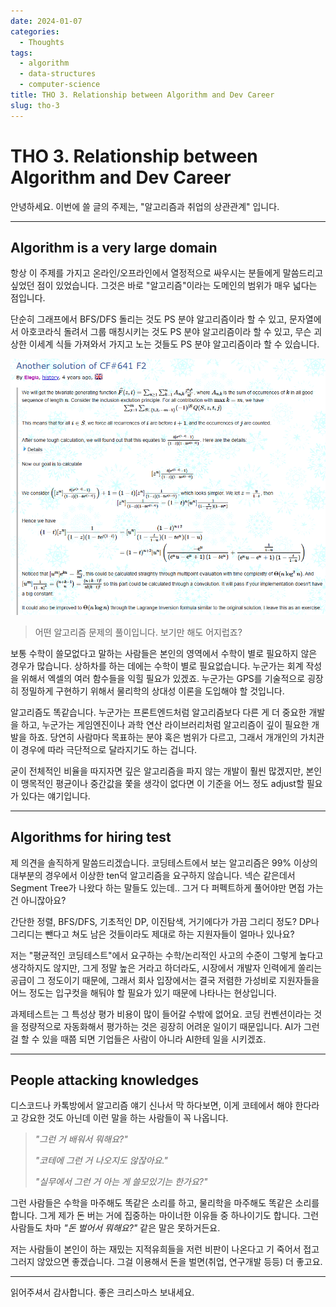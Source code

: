 ```yaml
---
date: 2024-01-07
categories:
  - Thoughts
tags:
  - algorithm
  - data-structures
  - computer-science
title: THO 3. Relationship between Algorithm and Dev Career
slug: tho-3
---
```


# THO 3. Relationship between Algorithm and Dev Career

안녕하세요. 이번에 쓸 글의 주제는, "알고리즘과 취업의 상관관계" 입니다.

<!-- more -->
---

## Algorithm is a very large domain

항상 이 주제를 가지고 온라인/오프라인에서 열정적으로 싸우시는 분들에게 말씀드리고 싶었던 점이 있었습니다. 그것은 바로 "알고리즘"이라는 도메인의 범위가 매우 넓다는 점입니다.

단순히 그래프에서 BFS/DFS 돌리는 것도 PS 분야 알고리즘이라 할 수 있고, 문자열에서 아호코라식 돌려서 그룹 매칭시키는 것도 PS 분야 알고리즘이라 할 수 있고, 무슨 괴상한 이세계 식들 가져와서 가지고 노는 것들도 PS 분야 알고리즘이라 할 수 있습니다.

![img1](/assets/posts/tho/cf/cf_641f2.png)

> 어떤 알고리즘 문제의 풀이입니다. 보기만 해도 어지럽죠?

보통 수학이 쓸모없다고 말하는 사람들은 본인의 영역에서 수학이 별로 필요하지 않은 경우가 많습니다. 상하차를 하는 데에는 수학이 별로 필요없습니다. 누군가는 회계 작성을 위해서 엑셀의 여러 함수들을 익힐 필요가 있겠죠. 누군가는 GPS를 기술적으로 굉장히 정밀하게 구현하기 위해서 물리학의 상대성 이론을 도입해야 할 것입니다.

알고리즘도 똑같습니다. 누군가는 프론트엔드처럼 알고리즘보다 다른 게 더 중요한 개발을 하고, 누군가는 게임엔진이나 과학 연산 라이브러리처럼 알고리즘이 깊이 필요한 개발을 하죠. 당연히 사람마다 목표하는 분야 혹은 범위가 다르고, 그래서 개개인의 가치관이 경우에 따라 극단적으로 달라지기도 하는 겁니다.

굳이 전체적인 비율을 따지자면 깊은 알고리즘을 파지 않는 개발이 훨씬 많겠지만, 본인이 맹목적인 평균이나 중간값을 쫓을 생각이 없다면 이 기준을 어느 정도 adjust할 필요가 있다는 얘기입니다.

---

## Algorithms for hiring test

제 의견을 솔직하게 말씀드리겠습니다. 코딩테스트에서 보는 알고리즘은 99% 이상의 대부분의 경우에서 이상한 ten덕 알고리즘을 요구하지 않습니다. 넥슨 같은데서 Segment Tree가 나왔다 하는 말들도 있는데.. 그거 다 퍼펙트하게 풀어야만 면접 가는 건 아니잖아요?

간단한 정렬, BFS/DFS, 기초적인 DP, 이진탐색, 거기에다가 가끔 그리디 정도? DP나 그리디는 뺀다고 쳐도 남은 것들이라도 제대로 하는 지원자들이 얼마나 있나요?

저는 "평균적인 코딩테스트"에서 요구하는 수학/논리적인 사고의 수준이 그렇게 높다고 생각하지도 않지만, 그게 정말 높은 거라고 하더라도, 시장에서 개발자 인력에게 쏠리는 공급이 그 정도이기 때문에, 그래서 회사 입장에서는 결국 저렴한 가성비로 지원자들을 어느 정도는 입구컷을 해둬야 할 필요가 있기 때문에 나타나는 현상입니다.

과제테스트는 그 특성상 평가 비용이 많이 들어갈 수밖에 없어요. 코딩 컨벤션이라는 것을 정량적으로 자동화해서 평가하는 것은 굉장히 어려운 일이기 때문입니다. AI가 그런 걸 할 수 있을 때쯤 되면 기업들은 사람이 아니라 AI한테 일을 시키겠죠.

---

## People attacking knowledges

디스코드나 카톡방에서 알고리즘 얘기 신나서 막 하다보면, 이게 코테에서 해야 한다라고 강요한 것도 아닌데 이런 말을 하는 사람들이 꼭 나옵니다.

> *"그런 거 배워서 뭐해요?"*
> 
> *"코테에 그런 거 나오지도 않잖아요."*
>
> *"실무에서 그런 거 아는 게 쓸모있기는 한가요?"*

그런 사람들은 수학을 마주해도 똑같은 소리를 하고, 물리학을 마주해도 똑같은 소리를 합니다. 그게 제가 돈 버는 거에 집중하는 마이너한 이유들 중 하나이기도 합니다. 그런 사람들도 차마 *"돈 벌어서 뭐해요?"* 같은 말은 못하거든요.

저는 사람들이 본인이 하는 재밌는 지적유희들을 저런 비판이 나온다고 기 죽어서 접고 그러지 않았으면 좋겠습니다. 그걸 이용해서 돈을 벌면(취업, 연구개발 등등) 더 좋고요.

---

읽어주셔서 감사합니다. 좋은 크리스마스 보내세요.
